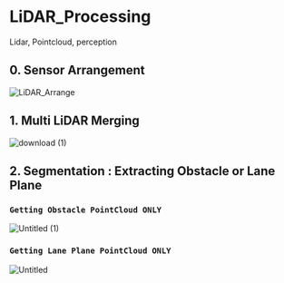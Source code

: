 # LiDAR_Processing
Lidar, Pointcloud, perception

## 0. Sensor Arrangement

![LiDAR_Arrange](https://user-images.githubusercontent.com/73331241/139469477-5e33ac45-71a2-47df-b833-db787c210d53.jpg)


## 1. Multi LiDAR Merging

![download (1)](https://user-images.githubusercontent.com/73331241/139469578-b9f4ce1e-fa20-4186-8faf-04d37d0fcd44.png)


## 2. Segmentation : Extracting Obstacle or Lane Plane
### `Getting Obstacle PointCloud ONLY`

![Untitled (1)](https://user-images.githubusercontent.com/73331241/139468697-7cd214bb-7560-4e51-aced-240241c0c458.png)

### `Getting Lane Plane PointCloud ONLY`

![Untitled](https://user-images.githubusercontent.com/73331241/139468550-14f0a159-4de8-42e2-9741-c5dd17b175a2.png)
